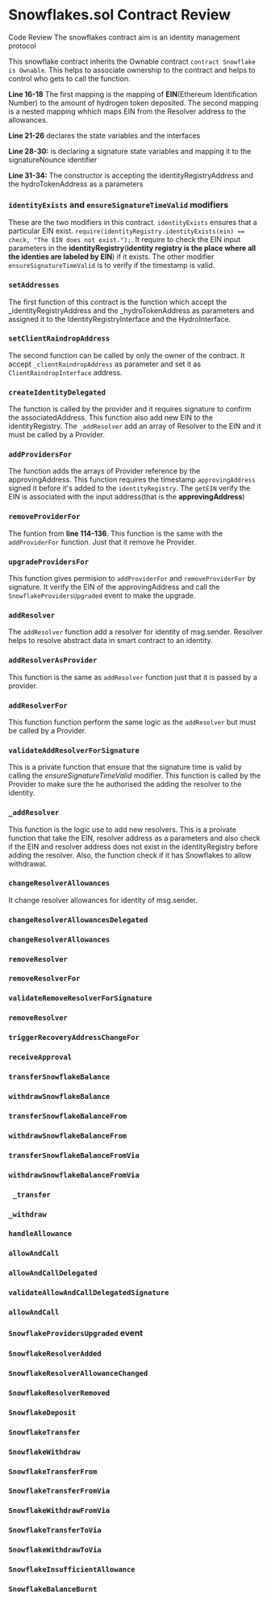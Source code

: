 # Snowflakes.sol Contract Review
Code Review
 The snowflakes contract aim is an identity management protocol

This snowflake contract inherits the Ownable contract ``` contract Snowflake is Ownable ```. This helps to associate ownership to the contract and helps to control who gets to call the function.

**Line 16-18** The first mapping is the mapping of **EIN**(Ethereum Identification Number) to the amount of hydrogen token deposited.
The second mapping is a nested mapping whhich maps EIN from the Resolver address to the allowances. 

**Line 21-26** declares the state variables and the interfaces 

**Line 28-30:** is declaring a signature state variables and mapping it to the signatureNounce identifier 

**Line 31-34:** The constructor is accepting the identityRegistryAddress and the hydroTokenAddress as a parameters 

### ```identityExists```  and ```ensureSignatureTimeValid``` modifiers
These are the two modifiers in this contract. ```identityExists``` ensures that a particular EIN exist. ``` require(identityRegistry.identityExists(ein) == check, "The EIN does not exist."); ```. It require to check the EIN input parameters in the **identityRegistry**(__identity registry is the place where all the identies are labeled by EIN__) if it exists. The other modifier ```ensureSignatureTimeValid``` is to verify if the timestamp is valid.

### ```setAddresses```
The first function of this contract is the function which accept the _identityRegistryAddress and the _hydroTokenAddress as parameters and assigned it to the IdentityRegistryInterface and the HydroInterface.

### ```setClientRaindropAddress```
The second function can be called by only the owner of the contract. It accept ```_clientRaindropAddress``` as parameter and set it as ```ClientRaindropInterface``` address.


### ```createIdentityDelegated```
The function is called by the provider and it requires signature to confirm the associatedAddress. This function also add new EIN to the identityRegistry. The ```_addResolver``` add an array of Resolver to the EIN and it must be called by a Provider.


### ```addProvidersFor```
The function adds the arrays of Provider reference by the approvingAddress. This function requires the timestamp ```approvingAddress``` signed it before it's added to the ```identityRegistry```. The ```getEIN``` verify the EIN is associated with the input address(that is the **approvingAddress**)


### ```removeProviderFor```
The funtion from **line 114-136**. This function is the same with the ```addProviderFor``` function. Just that it remove he Provider.


### ```upgradeProvidersFor```
This function gives permision to ```addProviderFor``` and ```removeProviderFor``` by signature. It verify the EIN of the approvingAddress and call the ```SnowflakeProvidersUpgraded``` event to make the upgrade.


### ```addResolver```
The ```addResolver``` function add a resolver for identity of msg.sender. Resolver helps to resolve abstract data in smart contract to an identity.


### ```addResolverAsProvider```
This function is the same as ```addResolver``` function just that it is passed by a provider.


### ```addResolverFor``` 
This function function perform the same logic as the ```addResolver``` but must be called by a Provider.


### ```validateAddResolverForSignature```
This is a private function that ensure that the signature time is valid by calling the *ensureSignatureTimeValid* modifier. This function is called by the Provider to make sure the he authorised the adding the resolver to the identity.


### ```_addResolver```
This function is the logic use to add new resolvers. This is a proivate function that take the EIN, resolver address as a parameters and also check if the EIN and resolver address does not exist in the identityRegistry before adding the resolver. Also, the function check if it has Snowflakes to allow withdrawal.


### ```changeResolverAllowances```
It change resolver allowances for identity of msg.sender.


### ```changeResolverAllowancesDelegated```
### ```changeResolverAllowances```
### ```removeResolver```
### ```removeResolverFor```
### ```validateRemoveResolverForSignature```
### ```removeResolver```
### ```triggerRecoveryAddressChangeFor```
### ```receiveApproval```
### ```transferSnowflakeBalance```
### ```withdrawSnowflakeBalance```
### ```transferSnowflakeBalanceFrom```
### ```withdrawSnowflakeBalanceFrom```
### ```transferSnowflakeBalanceFromVia```
### ```withdrawSnowflakeBalanceFromVia```
### ``` _transfer```
### ```_withdraw```
### ```handleAllowance```
### ```allowAndCall```
### ```allowAndCallDelegated```
### ```validateAllowAndCallDelegatedSignature```
### ```allowAndCall```
### ```SnowflakeProvidersUpgraded``` event
### ```SnowflakeResolverAdded```
### ```SnowflakeResolverAllowanceChanged```
### ```SnowflakeResolverRemoved```
### ```SnowflakeDeposit```
### ```SnowflakeTransfer```
### ```SnowflakeWithdraw```
### ```SnowflakeTransferFrom```
### ```SnowflakeTransferFromVia```
### ```SnowflakeWithdrawFromVia```
### ```SnowflakeTransferToVia```
### ```SnowflakeWithdrawToVia```
### ```SnowflakeInsufficientAllowance```
### ```SnowflakeBalanceBurnt``` 
